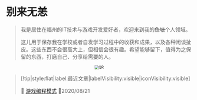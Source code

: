 # 别来无恙
> 我是居住在福州的IT技术与游戏开发爱好者，欢迎来到我的~~鱼塘~~个人领域。
>
> 这儿用于保存我在学校或者自发学习过程中的收获和成果，以及各种闲谈扯皮。这些东西不会很高大上，但相信会很有趣。希望能够留下，值得为之保留的东西，打磨自己、分享给需要的人。

<div style="text-align:center;">
	<img src="https://i.loli.net/2020/03/16/5fkUipJE4dB92mz.png" alt="QR" style="zoom:70%;"/>
</div>


> [!tip|style:flat|label:最近文章|labelVisibility:visible|iconVisibility:visible]
>
> 📃 [游戏编程模式](/zh-cn/gameProgrammingPatterns/README.md) 📅2020/08/21
>
> 
